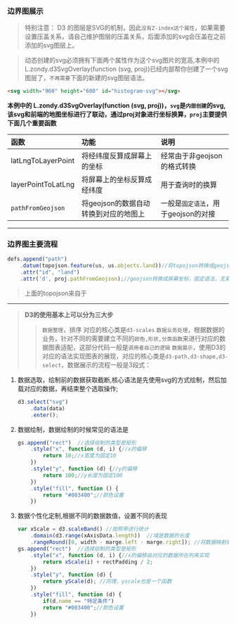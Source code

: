 ### 边界图展示

> 特别注意： D3 的图层是SVG的机制，因此`没有Z-index这个属性`，如果需要设置压盖关系，请自己维护图层的压盖关系，后面添加的svg会压盖在之前添加的svg图层上。

> 动态创建的svg必须拥有下面两个属性作为这个svg图片的宽高,本例中的L.zondy.d3SvgOverlay(function (svg, proj))已经内部帮你创建了一个svg图层了，`不再需要`下面的新建的svg图层语法。
``` html
<svg width="960" height="600" id="histogram-svg"></svg>
```

**本例中的 L.zondy.d3SvgOverlay(function (svg, proj))，`svg`是`内部创建`的svg,该svg和前端的地图坐标进行了联动，通过proj对象进行坐标换算，`proj`主要提供下面几个重要函数**

|函数|功能|说明|
|:---|:---|:---|
|latLngToLayerPoint|将经纬度反算成屏幕上的坐标|经常由于非geojson的格式转换|
|layerPointToLatLng|将屏幕上的坐标反算成经纬度|用于查询时的换算|
|`pathFromGeojson`|将geojson的数据自动转换到对应的地图上|一般是`固定语法`，用于geojson的对接|

---

### 边界图主要流程

``` javascript
defs.append("path")
    .datum(topojson.feature(us, us.objects.land))//将topojson转换成geojson
    .attr("id", "land")
    .attr('d', proj.pathFromGeojson);//geojson转换成屏幕坐标，固定语法，无需改变
```

> 上面的topojson来自于 **<script include="d3,geojson" src="../../libs/zondyclient/include-leaflet-local.js"></script>**

---

> **D3的使用基本上可以分为三大步**
> > `数据整理`，排序 对应的核心类是`d3-scales`
> > `数据业务处理`，根据数据的业务，针对不同的需要建立不同的`颜色,形状,分类函数`来进行对应的数据图表适配，这部分代码一般是`调用者自己的逻辑`
> > `数据展示`，使用D3的对应的语法实现图表的展现，对应的核心类是`d3-path,d3-shape,d3-select`，数据展示的流程一般是3段式：


1. 数据选取，绘制前的数据获取截断,核心语法是先使用svg的方式绘制，然后加载对应的数据，再结束整个选取操作;
    ~~~ javascript
    d3.select("svg")
        .data(data)
        .enter();
    ~~~
2. 数据绘制，数据绘制的时候常见的语法是
    ~~~ javascript
    gs.append("rect")  //选择绘制的类型是矩形
        .style("x", function (d, i) {//x的偏移
            return 10;//x宽度为固定10
        })
        .style("y", function (d) {//y的偏移
            return 100;//y长度为固定100
        })
        .style("fill", function () {
            return "#003400";//颜色设置
        })  
    ~~~

3. 数据个性化定制,根据不同的数据数值，设置不同的表现
    ~~~ javascript
    var xScale = d3.scaleBand() //按照带进行统计
        .domain(d3.range(xAxisData.length))  //域是数据的长度
        .rangeRound([0, width - marge.left - marge.right]); //将数据映射到图表的宽度上
    gs.append("rect")  //选择绘制的类型是矩形
        .style("x", function (d, i) {//x的偏移由对应的数据所在列来实现
            return xScale(i) + rectPadding / 2;
        })
        .style("y", function (d) {
            return yScale(d); //同理，yscale也是一个函数
        })
        .style("fill", function (d) {
            if(d.name == "特定条件")
            return "#003400";//颜色设置
        })
    ~~~


